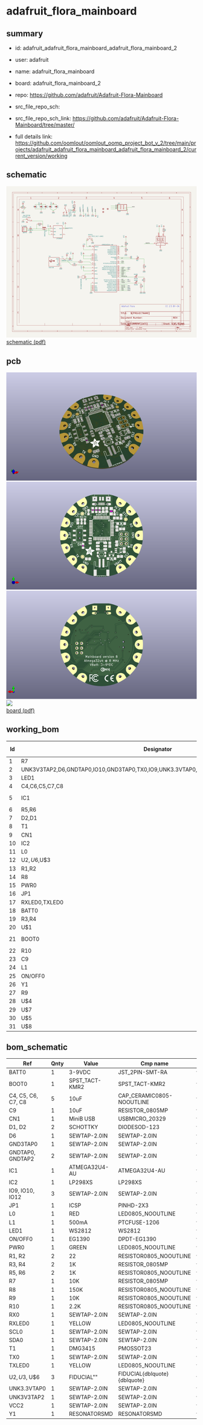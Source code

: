 # adafruit_flora_mainboard
 
## summary 
* id: adafruit_adafruit_flora_mainboard_adafruit_flora_mainboard_2
* user: adafruit
* name: adafruit_flora_mainboard
* board: adafruit_flora_mainboard_2
* repo: https://github.com/adafruit/Adafruit-Flora-Mainboard



* src_file_repo_sch: 
* src_file_repo_sch_link: https://github.com/adafruit/Adafruit-Flora-Mainboard/tree/master/
* full details link: https://github.com/oomlout/oomlout_oomp_project_bot_v_2/tree/main/projects/adafruit_adafruit_flora_mainboard_adafruit_flora_mainboard_2/current_version/working  

## schematic  
![](working_schematic_600.png)  
[schematic (pdf)](working_schematic.pdf) 






















## pcb  
![](working_3d_600.png) 
![](working_3d_front_600.png)  
![](working_3d_back_600.png)  
![](working_600.png)  
[board (pdf)](working.pdf)  

## working_bom
| Id | Designator | Footprint | Quantity | Designation | Supplier and ref |  | None | 
| --- | --- | --- | --- | --- | --- | --- | --- | 
| 1 | R7 | _0805MP | 1 | 10K |  |  | [''] | 
| 2 | UNK3V3TAP2,D6,GNDTAP0,IO10,GND3TAP0,TX0,IO9,UNK3.3VTAP0,SCL0,RX0,IO12,VCC2,GNDTAP2,SDA0 | SEWINGTAP_2.0 | 14 | SEWTAP-2.0IN |  |  | [''] | 
| 3 | LED1 | WS2812 | 1 | WS2812 |  |  | [''] | 
| 4 | C4,C6,C5,C7,C8 | 0805-NO | 5 | 10uF |  |  | [''] | 
| 5 | IC1 | TQFP44 | 1 | ATMEGA32U4-AU |  |  | [''] | 
| 6 | R5,R6 | 0805-NO | 2 | 1K |  |  | [''] | 
| 7 | D2,D1 | SOD-123 | 2 | SCHOTTKY |  |  | [''] | 
| 8 | T1 | SOT-23 | 1 | DMG3415 |  |  | [''] | 
| 9 | CN1 | 4UCONN_20329 | 1 | MiniB USB |  |  | [''] | 
| 10 | IC2 | SOT23-5L | 1 | MIC5225-3.3V |  |  | [''] | 
| 11 | L0 | CHIPLED_0805_NOOUTLINE | 1 | RED |  |  | [''] | 
| 12 | U$2,U$6,U$3 | FIDUCIAL_1MM | 3 | FIDUCIAL" |  |  | [''] | 
| 13 | R1,R2 | 0805-NO | 2 | 22 |  |  | [''] | 
| 14 | R8 | 0805-NO | 1 | 150K |  |  | [''] | 
| 15 | PWR0 | CHIPLED_0805_NOOUTLINE | 1 | GREEN |  |  | [''] | 
| 16 | JP1 | 2X03 | 1 | ICSP |  |  | [''] | 
| 17 | RXLED0,TXLED0 | CHIPLED_0805_NOOUTLINE | 2 | YELLOW |  |  | [''] | 
| 18 | BATT0 | JST-PH-2-SMT-RA | 1 | 3-9VDC |  |  | [''] | 
| 19 | R3,R4 | _0805MP | 2 | 1K |  |  | [''] | 
| 20 | U$1 | ADAFRUIT_5MM | 1 |  |  |  | [''] | 
| 21 | BOOT0 | KMR2 | 1 | SPST_TACT-KMR2 |  |  | [''] | 
| 22 | R10 | 0805-NO | 1 | 2.2K |  |  | [''] | 
| 23 | C9 | _0805MP | 1 | 10uF |  |  | [''] | 
| 24 | L1 | R1206 | 1 | 500mA |  |  | [''] | 
| 25 | ON/OFF0 | EG1390 | 1 | EG1390 |  |  | [''] | 
| 26 | Y1 | RESONATOR-SMD | 1 | 8MHz |  |  | [''] | 
| 27 | R9 | 0805-NO | 1 | 10K |  |  | [''] | 
| 28 | U$4 | FLORAMED | 1 |  |  |  | [''] | 
| 29 | U$7 | SYMBOL_FCC_5MM | 1 |  |  |  | [''] | 
| 30 | U$5 | PCBFEAT-REV-040 | 1 |  |  |  | [''] | 
| 31 | U$8 | SYMBOL_CE_5MM | 1 |  |  |  | [''] | 


## bom_schematic
| Ref | Qnty | Value | Cmp name | Footprint | Description | Vendor | DNP | 
| --- | --- | --- | --- | --- | --- | --- | --- | 
| BATT0 | 1 | 3-9VDC | JST_2PIN-SMT-RA | working:JST-PH-2-SMT-RA |  |  |  | 
| BOOT0 | 1 | SPST_TACT-KMR2 | SPST_TACT-KMR2 | working:KMR2 |  |  |  | 
| C4, C5, C6, C7, C8 | 5 | 10uF | CAP_CERAMIC0805-NOOUTLINE | working:0805-NO |  |  |  | 
| C9 | 1 | 10uF | RESISTOR_0805MP | working:_0805MP |  |  |  | 
| CN1 | 1 | MiniB USB | USBMICRO_20329 | working:4UCONN_20329 |  |  |  | 
| D1, D2 | 2 | SCHOTTKY | DIODESOD-123 | working:SOD-123 |  |  |  | 
| D6 | 1 | SEWTAP-2.0IN | SEWTAP-2.0IN | working:SEWINGTAP_2.0 |  |  |  | 
| GND3TAP0 | 1 | SEWTAP-2.0IN | SEWTAP-2.0IN | working:SEWINGTAP_2.0 |  |  |  | 
| GNDTAP0, GNDTAP2 | 2 | SEWTAP-2.0IN | SEWTAP-2.0IN | working:SEWINGTAP_2.0 |  |  |  | 
| IC1 | 1 | ATMEGA32U4-AU | ATMEGA32U4-AU | working:TQFP44 |  |  |  | 
| IC2 | 1 | LP298XS | LP298XS | working:SOT23-5L |  |  |  | 
| IO9, IO10, IO12 | 3 | SEWTAP-2.0IN | SEWTAP-2.0IN | working:SEWINGTAP_2.0 |  |  |  | 
| JP1 | 1 | ICSP | PINHD-2X3 | working:2X03 |  |  |  | 
| L0 | 1 | RED | LED0805_NOOUTLINE | working:CHIPLED_0805_NOOUTLINE |  |  |  | 
| L1 | 1 | 500mA | PTCFUSE-1206 | working:R1206 |  |  |  | 
| LED1 | 1 | WS2812 | WS2812 | working:WS2812 |  |  |  | 
| ON/OFF0 | 1 | EG1390 | DPDT-EG1390 | working:EG1390 |  |  |  | 
| PWR0 | 1 | GREEN | LED0805_NOOUTLINE | working:CHIPLED_0805_NOOUTLINE |  |  |  | 
| R1, R2 | 2 | 22 | RESISTOR0805_NOOUTLINE | working:0805-NO |  |  |  | 
| R3, R4 | 2 | 1K | RESISTOR_0805MP | working:_0805MP |  |  |  | 
| R5, R6 | 2 | 1K | RESISTOR0805_NOOUTLINE | working:0805-NO |  |  |  | 
| R7 | 1 | 10K | RESISTOR_0805MP | working:_0805MP |  |  |  | 
| R8 | 1 | 150K | RESISTOR0805_NOOUTLINE | working:0805-NO |  |  |  | 
| R9 | 1 | 10K | RESISTOR0805_NOOUTLINE | working:0805-NO |  |  |  | 
| R10 | 1 | 2.2K | RESISTOR0805_NOOUTLINE | working:0805-NO |  |  |  | 
| RX0 | 1 | SEWTAP-2.0IN | SEWTAP-2.0IN | working:SEWINGTAP_2.0 |  |  |  | 
| RXLED0 | 1 | YELLOW | LED0805_NOOUTLINE | working:CHIPLED_0805_NOOUTLINE |  |  |  | 
| SCL0 | 1 | SEWTAP-2.0IN | SEWTAP-2.0IN | working:SEWINGTAP_2.0 |  |  |  | 
| SDA0 | 1 | SEWTAP-2.0IN | SEWTAP-2.0IN | working:SEWINGTAP_2.0 |  |  |  | 
| T1 | 1 | DMG3415 | PMOSSOT23 | working:SOT-23 |  |  |  | 
| TX0 | 1 | SEWTAP-2.0IN | SEWTAP-2.0IN | working:SEWINGTAP_2.0 |  |  |  | 
| TXLED0 | 1 | YELLOW | LED0805_NOOUTLINE | working:CHIPLED_0805_NOOUTLINE |  |  |  | 
| U$2, U$3, U$6 | 3 | FIDUCIAL"" | FIDUCIAL{dblquote}{dblquote} | working:FIDUCIAL_1MM |  |  |  | 
| UNK3.3VTAP0 | 1 | SEWTAP-2.0IN | SEWTAP-2.0IN | working:SEWINGTAP_2.0 |  |  |  | 
| UNK3V3TAP2 | 1 | SEWTAP-2.0IN | SEWTAP-2.0IN | working:SEWINGTAP_2.0 |  |  |  | 
| VCC2 | 1 | SEWTAP-2.0IN | SEWTAP-2.0IN | working:SEWINGTAP_2.0 |  |  |  | 
| Y1 | 1 | RESONATORSMD | RESONATORSMD | working:RESONATOR-SMD |  |  |  | 



